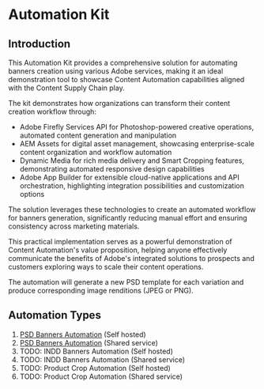 # Automation Kit

## Introduction

This Automation Kit provides a comprehensive solution for automating banners creation using various Adobe services, making it an ideal demonstration tool to showcase Content Automation capabilities aligned with the Content Supply Chain play. 

The kit demonstrates how organizations can transform their content creation workflow through:
- Adobe Firefly Services API for Photoshop-powered creative operations, automated content generation and manipulation
- AEM Assets for digital asset management, showcasing enterprise-scale content organization and workflow automation
- Dynamic Media for rich media delivery and Smart Cropping features, demonstrating automated responsive design capabilities
- Adobe App Builder for extensible cloud-native applications and API orchestration, highlighting integration possibilities and customization options

The solution leverages these technologies to create an automated workflow for banners generation, significantly reducing manual effort and ensuring consistency across marketing materials. 

This practical implementation serves as a powerful demonstration of Content Automation's value proposition, helping anyone effectively communicate the benefits of Adobe's integrated solutions to prospects and customers exploring ways to scale their content operations.

The automation will generate a new PSD template for each variation and produce corresponding image renditions (JPEG or PNG).

## Automation Types

1. [PSD Banners Automation](https://github.com/fornacif/automation-kit/blob/main/psd-banners-automation) (Self hosted)
2. [PSD Banners Automation](https://github.com/fornacif/automation-kit/blob/main/psd-banners-automation-shared) (Shared service)
3. TODO: INDD Banners Automation (Self hosted)
4. TODO: INDD Banners Automation (Shared service)
5. TODO: Product Crop Automation (Self hosted)
6. TODO: Product Crop Automation (Shared service)